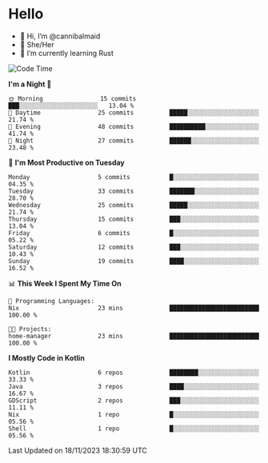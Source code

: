 # Hello
- 👋 Hi, I’m @cannibalmaid
- 👀 She/Her
- 🌱 I’m currently learning Rust

<!--START_SECTION:waka-->
![Code Time](http://img.shields.io/badge/Code%20Time-132%20hrs%2023%20mins-blue)

**I'm a Night 🦉** 

```text
🌞 Morning                15 commits          ███░░░░░░░░░░░░░░░░░░░░░░   13.04 % 
🌆 Daytime                25 commits          █████░░░░░░░░░░░░░░░░░░░░   21.74 % 
🌃 Evening                48 commits          ██████████░░░░░░░░░░░░░░░   41.74 % 
🌙 Night                  27 commits          ██████░░░░░░░░░░░░░░░░░░░   23.48 % 
```
📅 **I'm Most Productive on Tuesday** 

```text
Monday                   5 commits           █░░░░░░░░░░░░░░░░░░░░░░░░   04.35 % 
Tuesday                  33 commits          ███████░░░░░░░░░░░░░░░░░░   28.70 % 
Wednesday                25 commits          █████░░░░░░░░░░░░░░░░░░░░   21.74 % 
Thursday                 15 commits          ███░░░░░░░░░░░░░░░░░░░░░░   13.04 % 
Friday                   6 commits           █░░░░░░░░░░░░░░░░░░░░░░░░   05.22 % 
Saturday                 12 commits          ███░░░░░░░░░░░░░░░░░░░░░░   10.43 % 
Sunday                   19 commits          ████░░░░░░░░░░░░░░░░░░░░░   16.52 % 
```


📊 **This Week I Spent My Time On** 

```text
💬 Programming Languages: 
Nix                      23 mins             █████████████████████████   100.00 % 

🐱‍💻 Projects: 
home-manager             23 mins             █████████████████████████   100.00 % 
```

**I Mostly Code in Kotlin** 

```text
Kotlin                   6 repos             ████████░░░░░░░░░░░░░░░░░   33.33 % 
Java                     3 repos             ████░░░░░░░░░░░░░░░░░░░░░   16.67 % 
GDScript                 2 repos             ███░░░░░░░░░░░░░░░░░░░░░░   11.11 % 
Nix                      1 repo              █░░░░░░░░░░░░░░░░░░░░░░░░   05.56 % 
Shell                    1 repo              █░░░░░░░░░░░░░░░░░░░░░░░░   05.56 % 
```




 Last Updated on 18/11/2023 18:30:59 UTC
<!--END_SECTION:waka-->
